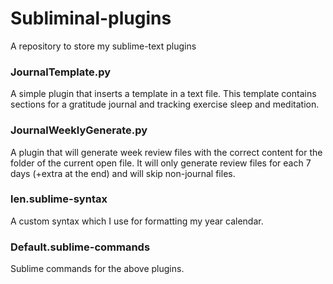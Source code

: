# Subliminal-plugins
A repository to store my sublime-text plugins

### JournalTemplate.py
A simple plugin that inserts a template in a text file.
This template contains sections for a gratitude journal and tracking exercise sleep and meditation.

### JournalWeeklyGenerate.py
A plugin that will generate week review files with the correct content for the folder of the current open file. It will only generate review files for each 7 days (+extra at the end) and will skip non-journal files.

### len.sublime-syntax
A custom syntax which I use for formatting my year calendar.

### Default.sublime-commands
Sublime commands for the above plugins.